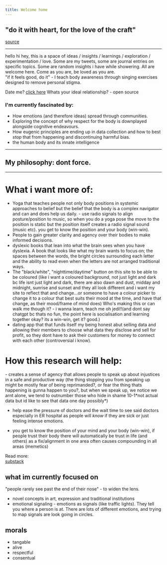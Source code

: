 ```yaml
---
title: Welcome home
---
```


## "do it with heart, for the love of the craft"


[source](https://x.com/vidhvatm/status/1902271435663667458)

---------------------------


hello hi hey, this is a space of ideas / insights / learnings / exploration / experimentation / love.
Some are my tweets, some are journal entries on specific topics.
Some are random insights i have while showering.
All are welcome here.
Come as you are, be loved as you are.<br>
"if it feels good, do it" - I teach body awareness through singing exercises designed to remove personal stigma.



Date me? [click here](https://cuties.app/profile/franklin-1742733101892x813177518641711600)
Whats your ideal relationship? - open source
### I'm currently fascinated by:

- How emotions (and therefore ideas) spread through communities.
- Exploring the concept of why respect for the body is downplayed alongside cognitive endeavours.
- How eugenic principles are ending up in data collection and how to best *stop* that from happening and discontinuing harmful bias.
- the human body and its innate intelligence

----------------

## My philosophy: dont force.

---------------------


# What i want more of:

- Yoga that teaches people not only body positions in systemic approaches to belief but the belief that the body is a complex navigator and can and does help us daily. - use radio signals to align posture/position to music, so when you do a yoga pose the move to the position is static but the position itself creates a radio signal sound (music etc). you get to know the position and your body (win-win).
- People to gain greater clarity and agency over their bodies to make informed decisions. 
- dyslexic books that lean into what the brain sees when you have dyslexia. A book that looks like what my brain wants to focus on; the spaces between the words, the bright circles surrounding each letter and the ability to read even when the letters are not arranged traditional ways.
- The "black/white", "nighttime/daytime" button on this site to be able to be coloured (like i want a coloured background, not just light and dark bc life isnt just light and dark, there are also dawn and dust, midday and midnight, sunrise and sunset and they all look different and i want my site to reflect that and change...or someone to have a colour picker to change it to a colour that best suits their mood at the time, and have that change, as their mood/frame of mind does) Who's making this or can walk me though it? - i wanna learn, teach me oh jedi!!(and dont say chatgpt bc thats no fun, the point here is socialisation and learning together okay? its a win-win, get it? good.)
- dating app that that funds itself my being honest abut selling data and allowing their members to choose what data they disclose and sell for profit, so they dont have to ask their customers for money to connect with each other (controversial i know).
  
<h1>How this research will help:</h1>
- creates a sense of agency that allows people to speak up about injustices in a safe and productive way (the thing stopping you from speaking up might be mostly fear of being reprimanded?, or fear the thing thats happening is gunna happen to you?, but when we speak up, we notice we arnt alone, we tend to outnumber those who hide in shame 10-1*not actual data but id like to see that data one day possibly*)

- help ease the pressure of doctors and the wait time to see said doctors especially in ER hospital as people will *know* if they are sick or just feeling intense emotions.

- you get to know the position of your mind and your body (win-win), if people trust their body there will automatically be trust in life (and others) as a fix/alignment in one area often causes compounding in all areas (memetics)

Read more:  
[substack](https://open.substack.com/pub/karboncopy/p/the-bodys-beautiful-betrayal?r=1v7xyt&utm_campaign=post&utm_medium=web&showWelcomeOnShare=false)

## what im currently focused on
"people rarely see past the end of their nose" - to widen the lens.

- novel concepts in art, expression and traditional institutions
- emotional signaling - emotions as signals (like traffic lights). They tell you where a person is at. There are lots of different emotions, and trying to map signals are look going in circles.
## morals
- tangable
- alive
- respectful
- consentual
<br>


